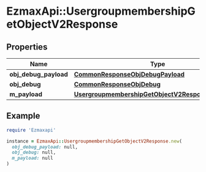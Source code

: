 # EzmaxApi::UsergroupmembershipGetObjectV2Response

## Properties

| Name | Type | Description | Notes |
| ---- | ---- | ----------- | ----- |
| **obj_debug_payload** | [**CommonResponseObjDebugPayload**](CommonResponseObjDebugPayload.md) |  |  |
| **obj_debug** | [**CommonResponseObjDebug**](CommonResponseObjDebug.md) |  | [optional] |
| **m_payload** | [**UsergroupmembershipGetObjectV2ResponseMPayload**](UsergroupmembershipGetObjectV2ResponseMPayload.md) |  |  |

## Example

```ruby
require 'Ezmaxapi'

instance = EzmaxApi::UsergroupmembershipGetObjectV2Response.new(
  obj_debug_payload: null,
  obj_debug: null,
  m_payload: null
)
```

